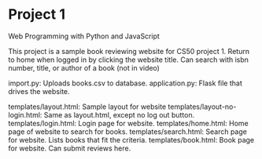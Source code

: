 # Project 1

Web Programming with Python and JavaScript

This project is a sample book reviewing website for CS50 project 1.
Return to home when logged in by clicking the website title.
Can search with isbn number, title, or author of a book (not in video)

import.py: Uploads books.csv to database.
application.py: Flask file that drives the website.

templates/layout.html: Sample layout for website
templates/layout-no-login.html: Same as layout.html, except no log out button.
templates/login.html: Login page for website.
templates/home.html: Home page of website to search for books.
templates/search.html: Search page for website. Lists books that fit the criteria.
templates/book.html: Book page for website. Can submit reviews here.





